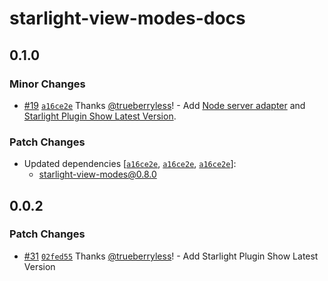# starlight-view-modes-docs

## 0.1.0

### Minor Changes

- [#19](https://github.com/trueberryless-org/starlight-view-modes/pull/19) [`a16ce2e`](https://github.com/trueberryless-org/starlight-view-modes/commit/a16ce2ecafcdb557402b7390ae2531a84de03554) Thanks [@trueberryless](https://github.com/trueberryless)! - Add [Node server adapter](https://docs.astro.build/en/guides/integrations-guide/node/) and [Starlight Plugin Show Latest Version](https://starlight-plugin-show-latest-version.trueberryless.org/).

### Patch Changes

- Updated dependencies [[`a16ce2e`](https://github.com/trueberryless-org/starlight-view-modes/commit/a16ce2ecafcdb557402b7390ae2531a84de03554), [`a16ce2e`](https://github.com/trueberryless-org/starlight-view-modes/commit/a16ce2ecafcdb557402b7390ae2531a84de03554), [`a16ce2e`](https://github.com/trueberryless-org/starlight-view-modes/commit/a16ce2ecafcdb557402b7390ae2531a84de03554)]:
  - starlight-view-modes@0.8.0

## 0.0.2

### Patch Changes

- [#31](https://github.com/trueberryless-org/starlight-view-modes/pull/31) [`02fed55`](https://github.com/trueberryless-org/starlight-view-modes/commit/02fed555d0e4556af10049aab66421fd4975f961) Thanks [@trueberryless](https://github.com/trueberryless)! - Add Starlight Plugin Show Latest Version
